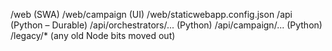 /web                      (SWA)
/web/campaign             (UI)
/web/staticwebapp.config.json
/api                      (Python – Durable)
/api/orchestrators/...    (Python)
/api/campaign/...         (Python)
/legacy/*                 (any old Node bits moved out)
